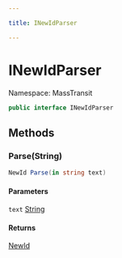 ```yaml
---

title: INewIdParser

---
```


# INewIdParser

Namespace: MassTransit

```csharp
public interface INewIdParser
```

## Methods

### **Parse(String)**

```csharp
NewId Parse(in string text)
```

#### Parameters

`text` [String](https://learn.microsoft.com/en-us/dotnet/api/system.string)<br/>

#### Returns

[NewId](../masstransit/newid)<br/>

